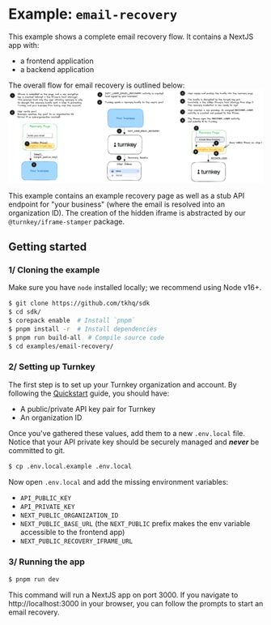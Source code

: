 # Example: `email-recovery`

This example shows a complete email recovery flow. It contains a NextJS app with:

- a frontend application
- a backend application

The overall flow for email recovery is outlined below:
![Email recovery flow diagram](./email_recovery_steps.png)

This example contains an example recovery page as well as a stub API endpoint for "your business" (where the email is resolved into an organization ID). The creation of the hidden iframe is abstracted by our `@turnkey/iframe-stamper` package.

## Getting started

### 1/ Cloning the example

Make sure you have `node` installed locally; we recommend using Node v16+.

```bash
$ git clone https://github.com/tkhq/sdk
$ cd sdk/
$ corepack enable  # Install `pnpm`
$ pnpm install -r  # Install dependencies
$ pnpm run build-all  # Compile source code
$ cd examples/email-recovery/
```

### 2/ Setting up Turnkey

The first step is to set up your Turnkey organization and account. By following the [Quickstart](https://docs.turnkey.com/getting-started/quickstart) guide, you should have:

- A public/private API key pair for Turnkey
- An organization ID

Once you've gathered these values, add them to a new `.env.local` file. Notice that your API private key should be securely managed and **_never_** be committed to git.

```bash
$ cp .env.local.example .env.local
```

Now open `.env.local` and add the missing environment variables:

- `API_PUBLIC_KEY`
- `API_PRIVATE_KEY`
- `NEXT_PUBLIC_ORGANIZATION_ID`
- `NEXT_PUBLIC_BASE_URL` (the `NEXT_PUBLIC` prefix makes the env variable accessible to the frontend app)
- `NEXT_PUBLIC_RECOVERY_IFRAME_URL`

### 3/ Running the app

```bash
$ pnpm run dev
```

This command will run a NextJS app on port 3000. If you navigate to http://localhost:3000 in your browser, you can follow the prompts to start an email recovery.
